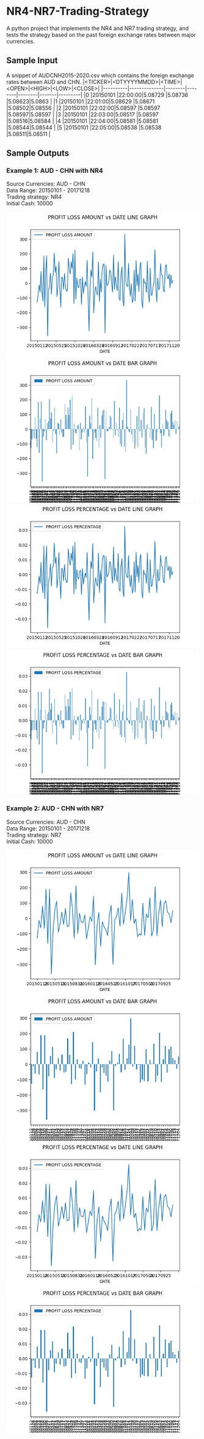 # NR4-NR7-Trading-Strategy
A python project that implements the NR4 and NR7 trading strategy, and tests the strategy based on the past foreign exchange rates between major currencies.

## Sample Input
A snippet of AUDCNH2015-2020.csv which contains the foreign exchange rates between AUD and CHN.
|\<TICKER\>|\<DTYYYYMMDD\>|\<TIME\>|\<OPEN\>|\<HIGH\>|\<LOW\>|\<CLOSE\>|
|----------|--------------|--------|--------|--------|-------|---------|
|0         |20150101      |22:00:00|5.08729 |5.08736 |5.08623|5.0863   |
|1         |20150101      |22:01:00|5.08629 |5.08671 |5.08502|5.08556  |
|2         |20150101      |22:02:00|5.08597 |5.08597 |5.08597|5.08597  |
|3         |20150101      |22:03:00|5.08517 |5.08597 |5.08516|5.08584  |
|4         |20150101      |22:04:00|5.08581 |5.08581 |5.08544|5.08544  |
|5         |20150101      |22:05:00|5.08538 |5.08538 |5.08511|5.08511  |


## Sample Outputs
### Example 1: AUD - CHN with NR4
Source Currencies: AUD - CHN  
Data Range: 20150101 - 20171218  
Trading strategy: NR4  
Initial Cash: 10000  

![](./output/AUDCNH2015-2020.csv-nr4-0.0001-0.01-0.04/PROFIT%20LOSS%20AMOUNT%20vs%20DATE%20LINE%20GRAPH.png)
![](./output/AUDCNH2015-2020.csv-nr4-0.0001-0.01-0.04/PROFIT%20LOSS%20AMOUNT%20vs%20DATE%20BAR%20GRAPH.png)
![](./output/AUDCNH2015-2020.csv-nr4-0.0001-0.01-0.04/PROFIT%20LOSS%20PERCENTAGE%20vs%20DATE%20LINE%20GRAPH.png)
![](./output/AUDCNH2015-2020.csv-nr4-0.0001-0.01-0.04/PROFIT%20LOSS%20PERCENTAGE%20vs%20DATE%20BAR%20GRAPH.png)

### Example 2: AUD - CHN with NR7
Source Currencies: AUD - CHN  
Data Range: 20150101 - 20171218  
Trading strategy: NR7  
Initial Cash: 10000  

![](./output/AUDCNH2015-2020.csv-nr7-0.0001-0.01-0.04/PROFIT%20LOSS%20AMOUNT%20vs%20DATE%20LINE%20GRAPH.png)
![](./output/AUDCNH2015-2020.csv-nr7-0.0001-0.01-0.04/PROFIT%20LOSS%20AMOUNT%20vs%20DATE%20BAR%20GRAPH.png)
![](./output/AUDCNH2015-2020.csv-nr7-0.0001-0.01-0.04/PROFIT%20LOSS%20PERCENTAGE%20vs%20DATE%20LINE%20GRAPH.png)
![](./output/AUDCNH2015-2020.csv-nr7-0.0001-0.01-0.04/PROFIT%20LOSS%20PERCENTAGE%20vs%20DATE%20BAR%20GRAPH.png)



